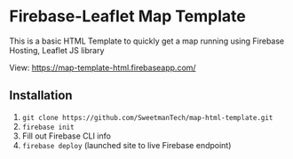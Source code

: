 # Firebase-Leaflet Map Template
This is a basic HTML Template to quickly get a map running using Firebase Hosting, Leaflet JS library

View: https://map-template-html.firebaseapp.com/

## Installation
1. `git clone https://github.com/SweetmanTech/map-html-template.git`
2. `firebase init`
3. Fill out Firebase CLI info
3. `firebase deploy` (launched site to live Firebase endpoint)
